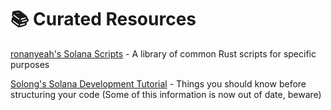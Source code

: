 # 📚 Curated Resources

[ronanyeah's Solana Scripts](https://github.com/ronanyeah/solana-rust-examples) -  A library of common Rust scripts for specific purposes

[Solong's Solana Development Tutorial](https://solongwallet.medium.com/solana-development-tutorial-things-you-should-know-before-structuring-your-code-807f0e2ee43) - Things you should know before structuring your code (Some of this information is now out of date, beware)



